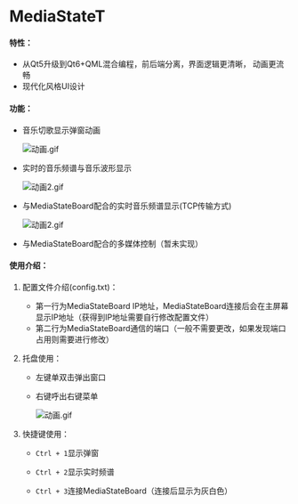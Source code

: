 # MediaStateT

#### 特性：

- 从Qt5升级到Qt6+QML混合编程，前后端分离，界面逻辑更清晰， 动画更流畅
- 现代化风格UI设计

#### 功能：

- 音乐切歌显示弹窗动画

  ![动画.gif](https://s2.loli.net/2022/01/14/BKi2yHuTq8aoSEl.gif)

- 实时的音乐频谱与音乐波形显示

  ![动画2.gif](https://s2.loli.net/2022/01/21/i7gmIjtZe8GK6vl.gif)

- 与MediaStateBoard配合的实时音乐频谱显示(TCP传输方式)

  ![动画2.gif](https://s2.loli.net/2022/02/09/TcXd1WFztxK4JNZ.gif)
  
- 与MediaStateBoard配合的多媒体控制（暂未实现）

#### 使用介绍：

1. 配置文件介绍(config.txt)：
   - 第一行为MediaStateBoard IP地址，MediaStateBoard连接后会在主屏幕显示IP地址（获得到IP地址需要自行修改配置文件）
   - 第二行为MediaStateBoard通信的端口（一般不需要更改，如果发现端口占用则需要进行修改）

2. 托盘使用：

   - 左键单双击弹出窗口

   - 右键呼出右键菜单

     ![动画.gif](https://s2.loli.net/2022/01/21/FoKDbALBVjZvRhg.gif)

3. 快捷键使用：

   - `Ctrl + 1`显示弹窗

   - `Ctrl + 2`显示实时频谱

   - `Ctrl + 3`连接MediaStateBoard（连接后显示为灰白色）
